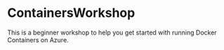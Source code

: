 # ContainersWorkshop
This is a beginner workshop to help you get started with running Docker Containers on Azure.
